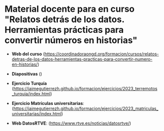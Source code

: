 # Material docente para en curso "Relatos detrás de los datos. Herramientas prácticas para convertir números en historias"

* **Web del curso** (https://coordinadoraongd.org/formacion/cursos/relatos-detras-de-los-datos-herramientas-practicas-para-convertir-numero-en-historias/)

* **Diapositivas** ()
   
* **Ejercicio Turquía** (https://jaimegutierrezh.github.io/formacion/ejercicios/2023_terremotos_turquia/index.html)
                        
* **Ejercicio Matrículas universitarias**: (https://jaimegutierrezh.github.io/formacion/ejercicios/2023_matriculas_universitarias/index.html)

* **Web DatosRTVE**: (https://www.rtve.es/noticias/datosrtve/)



